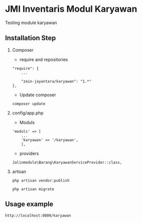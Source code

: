 # JMI Inventaris Modul Karyawan

Testing module karyawan


## Installation Step
1. Composer  
    * require and repositories
    
    ```
    "require": {
        ...

        "zein-jayantara/karyawan": "1.*"
    },
    ```
    
    * Update composer
    
    ```
    composer update
    ```

2. config/app.php 
    * Moduls
    
    ```
    'moduls' => [
        ...
        'karyawan' => '/karyawan',
        ],
    ```
    * providers
   
    ```
    Jalinmodule\Barang\KaryawanServiceProvider::class,
    ```
    
3. artisan
   
    ```
    php artisan vendor:publish
    ```

    ```
    php artisan migrate
    ```

## Usage example
```
http://localhost:8000/karyawan
```
